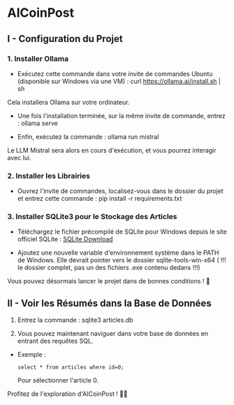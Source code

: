 # AICoinPost

## I - Configuration du Projet

### 1. Installer Ollama

- Exécutez cette commande dans votre invite de commandes Ubuntu (disponible sur Windows via une VM) : curl https://ollama.ai/install.sh | sh

Cela installera Ollama sur votre ordinateur.

- Une fois l'installation terminée, sur la même invite de commande, entrez : ollama serve

- Enfin, exécutez la commande :
ollama run mistral

Le LLM Mistral sera alors en cours d'exécution, et vous pourrez interagir avec lui.

### 2. Installer les Librairies

- Ouvrez l'invite de commandes, localisez-vous dans le dossier du projet et entrez cette commande :
pip install -r requirements.txt

### 3. Installer SQLite3 pour le Stockage des Articles

- Téléchargez le fichier précompilé de SQLite pour Windows depuis le site officiel SQLite : [SQLite Download](https://www.sqlite.org/download.html)

- Ajoutez une nouvelle variable d'environnement système dans le PATH de Windows. Elle devrait pointer vers le dossier sqlite-tools-win-x64 ( !!! le dossier complet, pas un des fichiers .exe contenu dedans !!!)

Vous pouvez désormais lancer le projet dans de bonnes conditions ! 🚀

## II - Voir les Résumés dans la Base de Données

1. Entrez la commande :
sqlite3 articles.db

2. Vous pouvez maintenant naviguer dans votre base de données en entrant des requêtes SQL.
- Exemple :
  ```
  select * from articles where id=0;
  ```
  Pour sélectionner l'article 0.

Profitez de l'exploration d'AICoinPost ! 📰🤖
